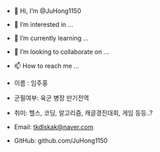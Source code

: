 - 👋 Hi, I’m @JuHong1150
- 👀 I’m interested in ...
- 🌱 I’m currently learning ...
- 💞️ I’m looking to collaborate on ...
- 📫 How to reach me ...

 - 이름 : 임주홍
 - 군필여부: 육군 병장 만기전역
 - 취미: 헬스, 코딩, 알고리즘, 캐글경진대회, 게임 등등..?
 - Email: tkdlskak@naver.com
 - GitHub: github.com/JuHong1150


<!---
JuHong1150/JuHong1150 is a ✨ special ✨ repository because its `README.md` (this file) appears on your GitHub profile.
You can click the Preview link to take a look at your changes.
--->
